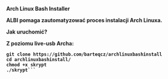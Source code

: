 <b> Arch Linux Bash Installer <b/>

ALBI pomaga zautomatyzować proces instalacji Arch Linuxa.

<b> Jak uruchomić? <b/>

Z poziomu live-usb Archa:

```pacman -Syy git
git clone https://github.com/barteqcz/archlinuxbashinstall
cd archlinuxbashinstall/
chmod +x skrypt
./skrypt```
